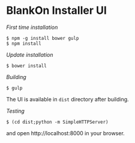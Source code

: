BlankOn Installer UI
====================

*First time installation*
```
$ npm -g install bower gulp
$ npm install
```

*Update installation*
```
$ bower install
```

*Building*
```
$ gulp
```

The UI is available in `dist` directory after building.

*Testing*
```
$ (cd dist;python -m SimpleHTTPServer)
```

and open http://localhost:8000 in your browser.

